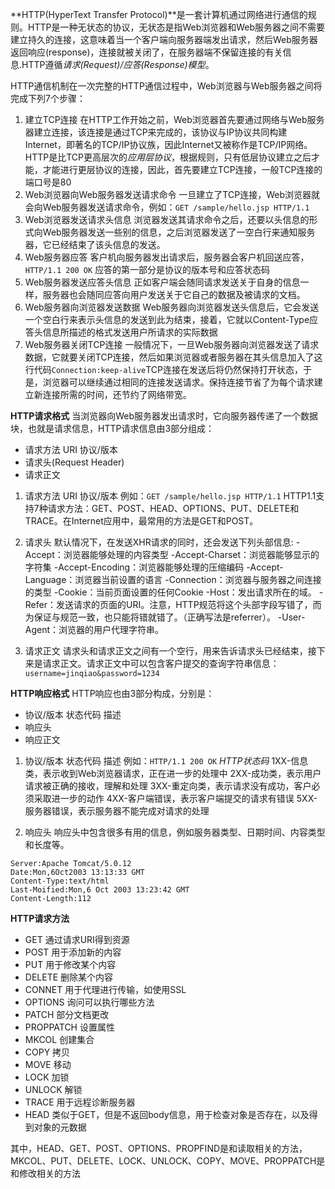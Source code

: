 **HTTP(HyperText Transfer Protocol)**是一套计算机通过网络进行通信的规则。HTTP是一种无状态的协议，无状态是指Web浏览器和Web服务器之间不需要建立持久的连接，这意味着当一个客户端向服务器端发出请求，然后Web服务器返回响应(response)，连接就被关闭了，在服务器端不保留连接的有关信息.HTTP遵循*请求(Request)/应答(Response)模型*。

HTTP通信机制在一次完整的HTTP通信过程中，Web浏览器与Web服务器之间将完成下列7个步骤：
1. 建立TCP连接
在HTTP工作开始之前，Web浏览器首先要通过网络与Web服务器建立连接，该连接是通过TCP来完成的，该协议与IP协议共同构建Internet，即著名的TCP/IP协议族，因此Internet又被称作是TCP/IP网络。HTTP是比TCP更高层次的*应用层协议*，根据规则，只有低层协议建立之后才能，才能进行更层协议的连接，因此，首先要建立TCP连接，一般TCP连接的端口号是80
2. Web浏览器向Web服务器发送请求命令
一旦建立了TCP连接，Web浏览器就会向Web服务器发送请求命令，例如：```GET /sample/hello.jsp HTTP/1.1```
3. Web浏览器发送请求头信息
浏览器发送其请求命令之后，还要以头信息的形式向Web服务器发送一些别的信息，之后浏览器发送了一空白行来通知服务器，它已经结束了该头信息的发送。
4.    Web服务器应答
客户机向服务器发出请求后，服务器会客户机回送应答，
```HTTP/1.1 200 OK```
应答的第一部分是协议的版本号和应答状态码
5. Web服务器发送应答头信息
正如客户端会随同请求发送关于自身的信息一样，服务器也会随同应答向用户发送关于它自己的数据及被请求的文档。
6.    Web服务器向浏览器发送数据
Web服务器向浏览器发送头信息后，它会发送一个空白行来表示头信息的发送到此为结束，接着，它就以Content-Type应答头信息所描述的格式发送用户所请求的实际数据
7.    Web服务器关闭TCP连接
一般情况下，一旦Web服务器向浏览器发送了请求数据，它就要关闭TCP连接，然后如果浏览器或者服务器在其头信息加入了这行代码```Connection:keep-alive```TCP连接在发送后将仍然保持打开状态，于是，浏览器可以继续通过相同的连接发送请求。保持连接节省了为每个请求建立新连接所需的时间，还节约了网络带宽。


**HTTP请求格式**
当浏览器向Web服务器发出请求时，它向服务器传递了一个数据块，也就是请求信息，HTTP请求信息由3部分组成：
- 请求方法 URI 协议/版本
- 请求头(Request Header)
- 请求正文

1. 请求方法 URI 协议/版本
例如：```GET /sample/hello.jsp HTTP/1.1```
HTTP1.1支持7种请求方法：GET、POST、HEAD、OPTIONS、PUT、DELETE和TRACE。在Internet应用中，最常用的方法是GET和POST。

2. 请求头
默认情况下，在发送XHR请求的同时，还会发送下列头部信息:
-Accept：浏览器能够处理的内容类型
-Accept-Charset：浏览器能够显示的字符集
-Accept-Encoding：浏览器能够处理的压缩编码
-Accept-Language：浏览器当前设置的语言
-Connection：浏览器与服务器之间连接的类型
-Cookie：当前页面设置的任何Cookie
-Host：发出请求所在的域。
-Refer：发送请求的页面的URI。注意，HTTP规范将这个头部字段写错了，而为保证与规范一致，也只能将错就错了。（正确写法是referrer）。
-User-Agent：浏览器的用户代理字符串。

3. 请求正文
请求头和请求正文之间有一个空行，用来告诉请求头已经结束，接下来是请求正文。请求正文中可以包含客户提交的查询字符串信息：
``` username=jinqiao&password=1234 ```


**HTTP响应格式**
HTTP响应也由3部分构成，分别是：
- 协议/版本 状态代码 描述
- 响应头
- 响应正文

1. 协议/版本 状态代码 描述
例如：``` HTTP/1.1 200 OK ```
*HTTP状态码*
1XX-信息类，表示收到Web浏览器请求，正在进一步的处理中
2XX-成功类，表示用户请求被正确的接收，理解和处理
3XX-重定向类，表示请求没有成功，客户必须采取进一步的动作
4XX-客户端错误，表示客户端提交的请求有错误
5XX-服务器错误，表示服务器不能完成对请求的处理


2. 响应头
响应头中包含很多有用的信息，例如服务器类型、日期时间、内容类型和长度等。
```
Server:Apache Tomcat/5.0.12
Date:Mon,6Oct2003 13:13:33 GMT
Content-Type:text/html
Last-Moified:Mon,6 Oct 2003 13:23:42 GMT
Content-Length:112
```

**HTTP请求方法**
- GET    通过请求URI得到资源
- POST    用于添加新的内容
- PUT    用于修改某个内容
- DELETE    删除某个内容
- CONNET    用于代理进行传输，如使用SSL
- OPTIONS    询问可以执行哪些方法
- PATCH    部分文档更改
- PROPPATCH    设置属性
- MKCOL    创建集合
- COPY    拷贝
- MOVE    移动
- LOCK    加锁
- UNLOCK    解锁
- TRACE    用于远程诊断服务器
- HEAD    类似于GET，但是不返回body信息，用于检查对象是否存在，以及得到对象的元数据

其中，HEAD、GET、POST、OPTIONS、PROPFIND是和读取相关的方法，MKCOL、PUT、DELETE、LOCK、UNLOCK、COPY、MOVE、PROPPATCH是和修改相关的方法
